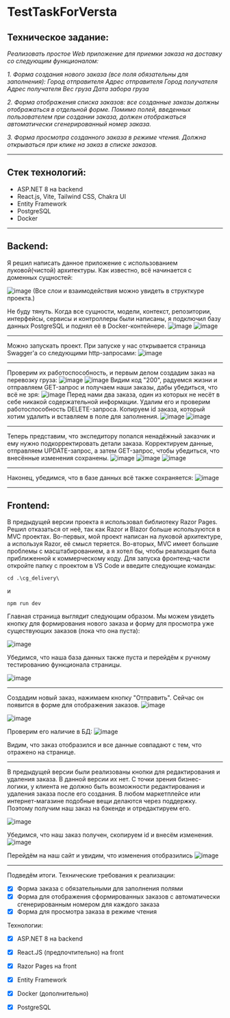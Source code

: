 # TestTaskForVersta
## Техническое задание:
*Реализовать простое Web приложение для приемки заказа на доставку со следующим функционалом:*

*1. Форма создания нового заказа (все поля обязательны для заполнения):*
*Город отправителя
Адрес отправителя
Город получателя
Адрес получателя
Вес груза
Дата забора груза*

*2. Форма отображения списка заказов: все созданные заказы должны отображаться в отдельной форме. Помимо полей, введенных пользователем при создании заказа, должен отображаться автоматически сгенерированный номер заказа.*

*3. Форма просмотра созданного заказа в режиме чтения. Должна открываться при клике на заказ в списке заказов.*

___
## Стек технологий:

* ASP.NET 8 на backend
* React.js, Vite, Tailwind CSS, Chakra UI
* Entity Framework
* PostgreSQL
* Docker
___
## Backend:
 Я решил написать данное приложение с использованием луковой(чистой) архитектуры. Как известно, всё начинается с доменных сущностей:
 
 ![image](https://github.com/VladislavRkm/TestTaskForVersta/assets/113041279/4af54062-a543-42bd-bcbb-fc0799627fb9)
 (Все слои и взаимодействия можно увидеть в структкуре проекта.)
 
 Не буду тянуть. Когда все сущности, модели, контекст, репозитории, интерфейсы, сервисы и контроллеры были написаны, я подключил базу данных PostgreSQL и поднял её в Docker-контейнере.
 ![image](https://github.com/VladislavRkm/TestTaskForVersta/assets/113041279/0785811f-eac8-4ee0-a266-43d88a19e48d)
 ![image](https://github.com/VladislavRkm/TestTaskForVersta/assets/113041279/608d291e-1f46-4b99-b3b5-e36904ec9453)
 ___
 Можно запускать проект. При запуске у нас открывается страница Swagger'a со следующими http-запросами:
 ![image](https://github.com/VladislavRkm/TestTaskForVersta/assets/113041279/b6f43d69-5cd5-4f92-9833-a6e7d51b3f41)
 ___
 Проверим их работоспособность, и первым делом создадим заказ на перевозку груза:
 ![image](https://github.com/VladislavRkm/TestTaskForVersta/assets/113041279/b6295f9b-87f5-4351-8108-d92a115f9e1b)
 ![image](https://github.com/VladislavRkm/TestTaskForVersta/assets/113041279/13440220-455c-4132-ae4b-100dd13e67c1)
 Видим код "200", радуемся жизни и отправляем GET-запрос и получаем наши заказы, дабы убедиться, что всё не зря:
 ![image](https://github.com/VladislavRkm/TestTaskForVersta/assets/113041279/79abdfb1-084a-4aba-ae17-1e00c607851f)
 Перед нами два заказа, один из которых не несёт в себе никакой содержательной информации. Удалим его и проверим работоспособность DELETE-запроса. Копируем id заказа, который хотим удалить и вставляем в поле для заполнения.
![image](https://github.com/VladislavRkm/TestTaskForVersta/assets/113041279/62a83acf-4280-4615-9302-679a4fb4e8b8)
![image](https://github.com/VladislavRkm/TestTaskForVersta/assets/113041279/81e87d2e-8e1c-4648-aeee-76e147cfe6de)
___
Теперь представим, что экспедитору попался ненадёжный заказчик и ему нужно подкорректировать детали заказа. Корректируем данные, отправляем UPDATE-запрос, а затем GET-запрос, чтобы убедиться, что внесённые изменения сохранены.
![image](https://github.com/VladislavRkm/TestTaskForVersta/assets/113041279/b179ba10-056d-48a0-a1cd-4f87aea475da)
![image](https://github.com/VladislavRkm/TestTaskForVersta/assets/113041279/e9a901ac-846b-403a-a423-bca654235a71)
![image](https://github.com/VladislavRkm/TestTaskForVersta/assets/113041279/83d16269-7291-4858-955a-db6e0e3fc1f9)
___
Наконец, убедимся, что в базе данных всё также сохраняется:
![image](https://github.com/VladislavRkm/TestTaskForVersta/assets/113041279/434803a5-0f7e-4220-b1a1-e545dc57aa44)
___

## Frontend:
В предыдущей версии проекта я использовал библиотеку Razor Pages. Решил отказаться от неё, так как Razor и Blazor больше используются в MVC проектах. Во-первых, мой проект написан на луковой архитектуре, а используя Razor, её смысл теряется. Во-вторых, MVC имеет большие проблемы с масштабированием, а я хотел бы, чтобы реализация была приближенной к коммерческому коду.
Для запуска фронтенд-части откройте папку с проектом в VS Code и введите следующие команды:
```
cd .\cg_delivery\
```
и
```
npm run dev
```
Главная страница выглядит следующим образом. Мы можем увидеть кнопку для формирования нового заказа и форму для просмотра уже существующих заказов (пока что она пуста):

![image](https://github.com/user-attachments/assets/98715e0a-2902-4226-a480-5e4d4d2d13a4)

Убедимся, что наша база данных также пуста и перейдём к ручному тестированию функционала страницы.

![image](https://github.com/user-attachments/assets/b3b82ac8-ef57-4acc-8d7a-b627ffc88ce0)

___
Создадим новый заказ, нажимаем кнопку "Отправить". Сейчас он появится в форме для отображения заказов.
![image](https://github.com/user-attachments/assets/00df9c48-dabc-4568-98f4-f343b6551b2d)

![image](https://github.com/user-attachments/assets/a1645026-7284-457e-b7e7-ffa532b2d121)


Проверим его наличие в БД:
![image](https://github.com/user-attachments/assets/8a75f32a-6632-4553-bdcf-84f50dfa0445)


Видим, что заказ отобразился и все данные совпадают с тем, что отражено на странице.
___
В предыдущей версии были реализованы кнопки для редактирования и удаления заказа. В данной версии их нет. С точки зрения бизнес-логики, у клиента не должно быть возможности редактирования и удаления заказа после его создания. В любом маркетплейсе или интернет-магазине подобные вещи делаются через поддержку.
Поэтому получим наш заказ на бэкенде и отредактируем его.

![image](https://github.com/user-attachments/assets/468f29fd-3427-4cd6-a343-b81650fc369a)

Убедимся, что наш заказ получен, скопируем id и внесём изменения.
![image](https://github.com/user-attachments/assets/63fd863f-dd10-4b0b-a6ef-e0fbb5b86b53)

Перейдём на наш сайт и увидим, что изменения отобразились
![image](https://github.com/user-attachments/assets/1121e85c-f27c-49c2-a63e-5e1ba5bfd30b)



___
Подведём итоги.
Технические требования к реализации:

- [x] Форма заказа с обязательными для заполнения полями
- [x] Форма для отображения сформированных заказов с автоматически сгенерированным номером для каждого заказа
- [x] Форма для просмотра заказа в режиме чтения

Технологии:

- [x] ASP.NET 8 на backend
- [x] React.JS (предпочтительно) на front
- [x] Razor Pages на front
- [x] Entity Framework
- [x] Docker (дополнительно)
- [x] PostgreSQL














 




 

 
